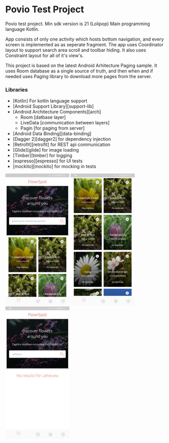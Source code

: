 # Povio Test Project

Povio test project.
Min sdk version is 21 (Lolipop)
Main programming language Kotlin.

App consists of only one activity which hosts bottom navigation,
and every screen is implemented as as seperate fragment. The app uses
Coordinator layout to support search area scroll and toolbar hiding.
It also uses Constraint layout for all of it's view's.

This project is based on the latest Android Arhitecture Paging sample.
It uses Room database as a single source of truth, and then when and if
needed uses Paging library to download more pages from the server.

### Libraries
* [Kotlin] For kotlin language support
* [Android Support Library][support-lib]
* [Android Architecture Components][arch]
   * Room [datbase layer]
   * LiveData [communication between layers]
   * Pagin [for paging from server]
* [Android Data Binding][data-binding]
* [Dagger 2][dagger2] for dependency injection
* [Retrofit][retrofit] for REST api communication
* [Glide][glide] for image loading
* [Timber][timber] for logging
* [espresso][espresso] for UI tests
* [mockito][mockito] for mocking in tests

<img src="markdownpictures/search_area.jpg" width="200">
<img src="markdownpictures/search_list.jpg" width="200">
<img src="markdownpictures/no_results.jpg" width="200">


